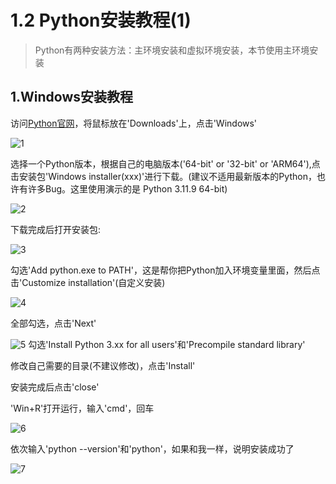 # 1.2 Python安装教程(1)

> Python有两种安装方法：主环境安装和虚拟环境安装，本节使用主环境安装

## 1.Windows安装教程

访问[Python官网](https://www.python.org/)，将鼠标放在'Downloads'上，点击'Windows'

![1](https://imgur.la/images/2024/08/01/16e211a4a2d37c41b.png)

选择一个Python版本，根据自己的电脑版本('64-bit' or '32-bit' or 'ARM64'),点击安装包'Windows installer(xxx)'进行下载。(建议不适用最新版本的Python，也许有许多Bug。这里使用演示的是 Python 3.11.9 64-bit)

![2](https://imgur.la/images/2024/08/01/2e3cc7716118599e1.png)

下载完成后打开安装包:

![3](https://imgur.la/images/2024/08/01/3c86ea061a8e84390.png)

勾选'Add python.exe to PATH'，这是帮你把Python加入环境变量里面，然后点击'Customize installation'(自定义安装)

![4](https://imgur.la/images/2024/08/01/4e7eb2a9532d26028.png)

全部勾选，点击'Next'

![5](https://imgur.la/images/2024/08/01/53b930fe247d0ee30.png)
勾选'Install Python 3.xx for all users'和'Precompile standard library'

修改自己需要的目录(不建议修改)，点击'Install'

安装完成后点击'close'

'Win+R'打开运行，输入'cmd'，回车

![6](https://imgur.la/images/2024/08/01/600219eae0c9f8516.png)

依次输入'python --version'和'python'，如果和我一样，说明安装成功了

![7](https://imgur.la/images/2024/08/01/722f3beed155a087c.png)
